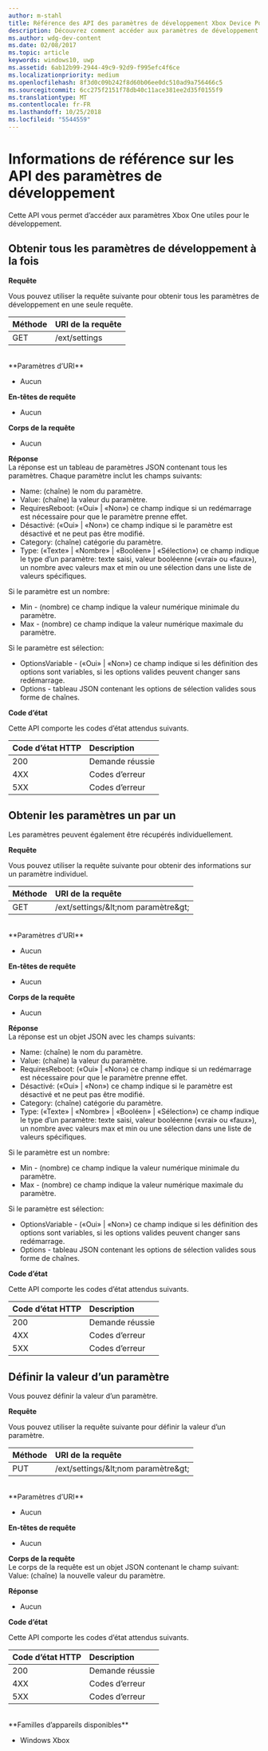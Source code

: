 ```yaml
---
author: m-stahl
title: Référence des API des paramètres de développement Xbox Device Portal
description: Découvrez comment accéder aux paramètres de développement Xbox.
ms.author: wdg-dev-content
ms.date: 02/08/2017
ms.topic: article
keywords: windows10, uwp
ms.assetid: 6ab12b99-2944-49c9-92d9-f995efc4f6ce
ms.localizationpriority: medium
ms.openlocfilehash: 8f3d0c09b242f8d60b06ee0dc510ad9a756466c5
ms.sourcegitcommit: 6cc275f2151f78db40c11ace381ee2d35f0155f9
ms.translationtype: MT
ms.contentlocale: fr-FR
ms.lasthandoff: 10/25/2018
ms.locfileid: "5544559"
---
```

# <a name="developer-settings-api-reference"></a>Informations de référence sur les API des paramètres de développement   
Cette API vous permet d’accéder aux paramètres Xbox One utiles pour le développement.

## <a name="get-all-developer-settings-at-once"></a>Obtenir tous les paramètres de développement à la fois

**Requête**

Vous pouvez utiliser la requête suivante pour obtenir tous les paramètres de développement en une seule requête.

Méthode      | URI de la requête
:------     | :-----
GET | /ext/settings
<br />
**Paramètres d’URI**

- Aucun

**En-têtes de requête**

- Aucun

**Corps de la requête**

- Aucun

**Réponse**   
La réponse est un tableau de paramètres JSON contenant tous les paramètres. Chaque paramètre inclut les champs suivants:

* Name: (chaîne) le nom du paramètre.
* Value: (chaîne) la valeur du paramètre.
* RequiresReboot: («Oui» | «Non») ce champ indique si un redémarrage est nécessaire pour que le paramètre prenne effet.
* Désactivé: («Oui» | «Non») ce champ indique si le paramètre est désactivé et ne peut pas être modifié.
* Category: (chaîne) catégorie du paramètre.
* Type: («Texte» | «Nombre» | «Booléen» | «Sélection») ce champ indique le type d’un paramètre: texte saisi, valeur booléenne («vrai» ou «faux»), un nombre avec valeurs max et min ou une sélection dans une liste de valeurs spécifiques.

Si le paramètre est un nombre:
* Min - (nombre) ce champ indique la valeur numérique minimale du paramètre.
* Max - (nombre) ce champ indique la valeur numérique maximale du paramètre.

Si le paramètre est sélection:
* OptionsVariable - («Oui» | «Non») ce champ indique si les définition des options sont variables, si les options valides peuvent changer sans redémarrage.
* Options - tableau JSON contenant les options de sélection valides sous forme de chaînes.

**Code d’état**

Cette API comporte les codes d’état attendus suivants.

Code d’état HTTP      | Description
:------     | :-----
200 | Demande réussie
4XX | Codes d’erreur
5XX | Codes d’erreur

## <a name="get-settings-one-at-a-time"></a>Obtenir les paramètres un par un
Les paramètres peuvent également être récupérés individuellement.

**Requête**

Vous pouvez utiliser la requête suivante pour obtenir des informations sur un paramètre individuel.

Méthode      | URI de la requête
:------     | :-----
GET | /ext/settings/\&lt;nom paramètre\&gt;
<br />
**Paramètres d’URI**

- Aucun

**En-têtes de requête**

- Aucun

**Corps de la requête**

- Aucun

**Réponse**   
La réponse est un objet JSON avec les champs suivants:

* Name: (chaîne) le nom du paramètre.
* Value: (chaîne) la valeur du paramètre.
* RequiresReboot: («Oui» | «Non») ce champ indique si un redémarrage est nécessaire pour que le paramètre prenne effet.
* Désactivé: («Oui» | «Non») ce champ indique si le paramètre est désactivé et ne peut pas être modifié.
* Category: (chaîne) catégorie du paramètre.
* Type: («Texte» | «Nombre» | «Booléen» | «Sélection») ce champ indique le type d’un paramètre: texte saisi, valeur booléenne («vrai» ou «faux»), un nombre avec valeurs max et min ou une sélection dans une liste de valeurs spécifiques.

Si le paramètre est un nombre:
* Min - (nombre) ce champ indique la valeur numérique minimale du paramètre.
* Max - (nombre) ce champ indique la valeur numérique maximale du paramètre.

Si le paramètre est sélection:
* OptionsVariable - («Oui» | «Non») ce champ indique si les définition des options sont variables, si les options valides peuvent changer sans redémarrage.
* Options - tableau JSON contenant les options de sélection valides sous forme de chaînes.

**Code d’état**

Cette API comporte les codes d’état attendus suivants.

Code d’état HTTP      | Description
:------     | :-----
200 | Demande réussie
4XX | Codes d’erreur
5XX | Codes d’erreur

## <a name="set-the-value-of-a-setting"></a>Définir la valeur d’un paramètre
Vous pouvez définir la valeur d’un paramètre.

**Requête**

Vous pouvez utiliser la requête suivante pour définir la valeur d’un paramètre.

Méthode      | URI de la requête
:------     | :-----
PUT | /ext/settings/\&lt;nom paramètre\&gt;
<br />
**Paramètres d’URI**

- Aucun

**En-têtes de requête**

- Aucun

**Corps de la requête**   
Le corps de la requête est un objet JSON contenant le champ suivant:   
Value: (chaîne) la nouvelle valeur du paramètre.

**Réponse**   

- Aucun

**Code d’état**

Cette API comporte les codes d’état attendus suivants.

Code d’état HTTP      | Description
:------     | :-----
200 | Demande réussie
4XX | Codes d’erreur
5XX | Codes d’erreur

<br />
**Familles d’appareils disponibles**

* Windows Xbox